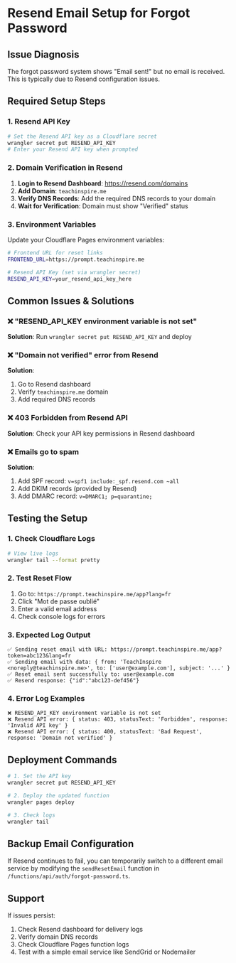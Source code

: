 # Resend Email Setup for Forgot Password

## Issue Diagnosis

The forgot password system shows "Email sent!" but no email is received. This is typically due to Resend configuration issues.

## Required Setup Steps

### 1. Resend API Key
```bash
# Set the Resend API key as a Cloudflare secret
wrangler secret put RESEND_API_KEY
# Enter your Resend API key when prompted
```

### 2. Domain Verification in Resend
1. **Login to Resend Dashboard**: https://resend.com/domains
2. **Add Domain**: `teachinspire.me`
3. **Verify DNS Records**: Add the required DNS records to your domain
4. **Wait for Verification**: Domain must show "Verified" status

### 3. Environment Variables
Update your Cloudflare Pages environment variables:

```bash
# Frontend URL for reset links
FRONTEND_URL=https://prompt.teachinspire.me

# Resend API Key (set via wrangler secret)
RESEND_API_KEY=your_resend_api_key_here
```

## Common Issues & Solutions

### ❌ **"RESEND_API_KEY environment variable is not set"**
**Solution**: Run `wrangler secret put RESEND_API_KEY` and deploy

### ❌ **"Domain not verified" error from Resend**
**Solution**: 
1. Go to Resend dashboard
2. Verify `teachinspire.me` domain
3. Add required DNS records

### ❌ **403 Forbidden from Resend API**
**Solution**: Check your API key permissions in Resend dashboard

### ❌ **Emails go to spam**
**Solution**: 
1. Add SPF record: `v=spf1 include:_spf.resend.com ~all`
2. Add DKIM records (provided by Resend)
3. Add DMARC record: `v=DMARC1; p=quarantine;`

## Testing the Setup

### 1. Check Cloudflare Logs
```bash
# View live logs
wrangler tail --format pretty
```

### 2. Test Reset Flow
1. Go to: `https://prompt.teachinspire.me/app?lang=fr`
2. Click "Mot de passe oublié"
3. Enter a valid email address
4. Check console logs for errors

### 3. Expected Log Output
```
✅ Sending reset email with URL: https://prompt.teachinspire.me/app?token=abc123&lang=fr
✅ Sending email with data: { from: 'TeachInspire <noreply@teachinspire.me>', to: ['user@example.com'], subject: '...' }
✅ Reset email sent successfully to: user@example.com
✅ Resend response: {"id":"abc123-def456"}
```

### 4. Error Log Examples
```
❌ RESEND_API_KEY environment variable is not set
❌ Resend API error: { status: 403, statusText: 'Forbidden', response: 'Invalid API key' }
❌ Resend API error: { status: 400, statusText: 'Bad Request', response: 'Domain not verified' }
```

## Deployment Commands

```bash
# 1. Set the API key
wrangler secret put RESEND_API_KEY

# 2. Deploy the updated function
wrangler pages deploy

# 3. Check logs
wrangler tail
```

## Backup Email Configuration

If Resend continues to fail, you can temporarily switch to a different email service by modifying the `sendResetEmail` function in `/functions/api/auth/forgot-password.ts`.

## Support

If issues persist:
1. Check Resend dashboard for delivery logs
2. Verify domain DNS records
3. Check Cloudflare Pages function logs
4. Test with a simple email service like SendGrid or Nodemailer